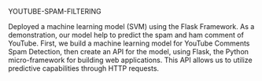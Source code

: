 YOUTUBE-SPAM-FILTERING

Deployed a machine learning model (SVM) using the Flask Framework. As a demonstration, our model help to predict the spam and ham comment of YouTube. First, we build a machine learning model for YouTube Comments Spam Detection, then create an API for the model, using Flask, the Python micro-framework for building web applications. This API allows us to utilize predictive capabilities through HTTP requests.
